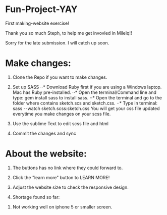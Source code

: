 # Fun-Project-YAY
First making-website exercise!

Thank you so much Steph, to help me get invovled in MileIq!!

Sorry for the late submission. I will catch up soon.

# Make changes:

1. Clone the Repo if you want to make changes.

2. Set up SASS
 ⋅⋅* Download Ruby first if you are using a Windows laptop. Mac has Ruby pre-installed.
 ⋅⋅* Open the terminal/Command line and type: gem install sass to install sass.
 ⋅⋅* Open the terminal and go to the folder where contains sketch.scs and sketch.css.
 ⋅⋅* Type in terminal: sass --watch sketch.scss:sketch.css You will get your css file updated everytime you make changes on     your scss file.
  
3. Use the sublime Text to edit scss file and html

4. Commit the changes and sync
  
  
# About the website:

1. The buttons has no link where they could forward to.

2. Click the "learn more" button to LEARN MORE!

3. Adjust the website size to check the responsive design.

4. Shortage found so far:
  1) Not working well on iphone 5 or smaller screen.


